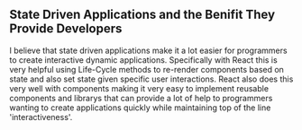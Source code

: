 ## State Driven Applications and the Benifit They Provide Developers

I believe that state driven applications make it a lot easier for programmers to create interactive dynamic applications. Specifically with React this is very helpful using Life-Cycle methods to re-render components based on state and also set state given specific user interactions. React also does this very well with components making it very easy to implement reusable components and librarys that can provide a lot of help to programmers wanting to create applications quickly while maintaining top of the line 'interactiveness'.